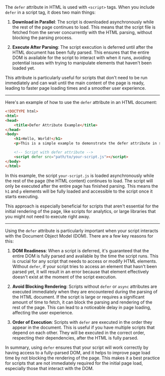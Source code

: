 The `defer` attribute in HTML is used with `<script>` tags. When you include `defer` in a script tag, it does two main things:

1. **Download in Parallel**: The script is downloaded asynchronously while the rest of the page continues to load. This means that the script file is fetched from the server concurrently with the HTML parsing, without blocking the parsing process.
    
2. **Execute After Parsing**: The script execution is deferred until after the HTML document has been fully parsed. This ensures that the entire DOM is available for the script to interact with when it runs, avoiding potential issues with trying to manipulate elements that haven't been loaded yet.
    

This attribute is particularly useful for scripts that don't need to be run immediately and can wait until the main content of the page is ready, leading to faster page loading times and a smoother user experience.

---

Here's an example of how to use the `defer` attribute in an HTML document:

```html
<!DOCTYPE html>
<html>
<head>
    <title>Defer Attribute Example</title>
</head>
<body>
    <h1>Hello, World!</h1>
    <p>This is a simple example to demonstrate the defer attribute in scripts.</p>

    <!-- Script with defer attribute -->
    <script defer src="path/to/your-script.js"></script>
</body>
</html>
```

In this example, the script `your-script.js` is loaded asynchronously while the rest of the page (the HTML content) continues to load. The script will only be executed after the entire page has finished parsing. This means the `h1` and `p` elements will be fully loaded and accessible to the script once it starts executing.

This approach is especially beneficial for scripts that aren't essential for the initial rendering of the page, like scripts for analytics, or large libraries that you might not need to execute right away.

---

Using the `defer` attribute is particularly important when your script interacts with the Document Object Model (DOM). There are a few key reasons for this:

1. **DOM Readiness**: When a script is deferred, it's guaranteed that the entire DOM is fully parsed and available by the time the script runs. This is crucial for any script that needs to access or modify HTML elements. Without `defer`, if your script tries to access an element that hasn't been parsed yet, it will result in an error because that element effectively doesn't exist at the moment of the script execution.
    
2. **Avoid Blocking Rendering**: Scripts without `defer` or `async` attributes are executed immediately when they are encountered during the parsing of the HTML document. If the script is large or requires a significant amount of time to fetch, it can block the parsing and rendering of the rest of the page. This can lead to a noticeable delay in page loading, affecting the user experience.
    
3. **Order of Execution**: Scripts with `defer` are executed in the order they appear in the document. This is useful if you have multiple scripts that depend on each other. They will be executed in the correct order, respecting their dependencies, after the HTML is fully parsed.
    

In summary, using `defer` ensures that your script will work correctly by having access to a fully-parsed DOM, and it helps to improve page load time by not blocking the rendering of the page. This makes it a best practice for scripts that are not immediately required for the initial page load, especially those that interact with the DOM.